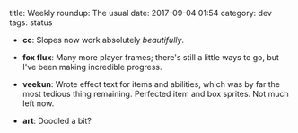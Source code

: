 title: Weekly roundup: The usual
date: 2017-09-04 01:54
category: dev
tags: status

- **cc**: Slopes now work absolutely _beautifully_.

- **fox flux**: Many more player frames; there's still a little ways to go, but I've been making incredible progress.

- **veekun**: Wrote effect text for items and abilities, which was by far the most tedious thing remaining.  Perfected item and box sprites.  Not much left now.

- **art**: Doodled a bit?
